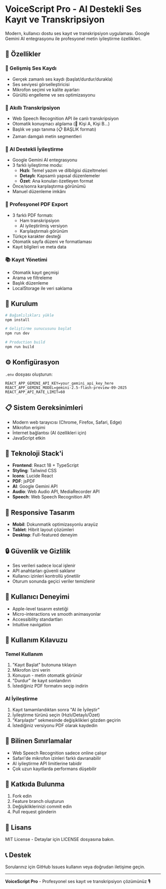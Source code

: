 # VoiceScript Pro - AI Destekli Ses Kayıt ve Transkripsiyon

Modern, kullanıcı dostu ses kayıt ve transkripsiyon uygulaması. Google Gemini AI entegrasyonu ile profesyonel metin iyileştirme özellikleri.

## 🎯 Özellikler

### 🎤 Gelişmiş Ses Kaydı
- Gerçek zamanlı ses kaydı (başlat/durdur/durakla)
- Ses seviyesi görselleştiricisi
- Mikrofon seçimi ve kalite ayarları
- Gürültü engelleme ve ses optimizasyonu

### 📝 Akıllı Transkripsiyon
- Web Speech Recognition API ile canlı transkripsiyon
- Otomatik konuşmacı algılama (👤 Kişi A, Kişi B...)
- Başlık ve yapı tanıma (📋 BAŞLIK formatı)
- Zaman damgalı metin segmentleri

### 🤖 AI Destekli İyileştirme
- Google Gemini AI entegrasyonu
- 3 farklı iyileştirme modu:
  - **Hızlı**: Temel yazım ve dilbilgisi düzeltmeleri
  - **Detaylı**: Kapsamlı yapısal düzenlemeler
  - **Özet**: Ana konuları özetleyen format
- Önce/sonra karşılaştırma görünümü
- Manuel düzenleme imkânı

### 📄 Profesyonel PDF Export
- 3 farklı PDF formatı:
  - Ham transkripsiyon
  - AI iyileştirilmiş versiyon
  - Karşılaştırmalı görünüm
- Türkçe karakter desteği
- Otomatik sayfa düzeni ve formatlaması
- Kayıt bilgileri ve meta data

### 📚 Kayıt Yönetimi
- Otomatik kayıt geçmişi
- Arama ve filtreleme
- Başlık düzenleme
- LocalStorage ile veri saklama

## 🚀 Kurulum

```bash
# Bağımlılıkları yükle
npm install

# Geliştirme sunucusunu başlat
npm run dev

# Production build
npm run build
```

## ⚙️ Konfigürasyon

`.env` dosyası oluşturun:

```env
REACT_APP_GEMINI_API_KEY=your_gemini_api_key_here
REACT_APP_GEMINI_MODEL=gemini-2.5-flash-preview-09-2025
REACT_APP_API_RATE_LIMIT=60
```

## 📋 Sistem Gereksinimleri

- Modern web tarayıcısı (Chrome, Firefox, Safari, Edge)
- Mikrofon erişimi
- İnternet bağlantısı (AI özellikleri için)
- JavaScript etkin

## 🔧 Teknoloji Stack'i

- **Frontend**: React 18 + TypeScript
- **Styling**: Tailwind CSS
- **Icons**: Lucide React
- **PDF**: jsPDF
- **AI**: Google Gemini API
- **Audio**: Web Audio API, MediaRecorder API
- **Speech**: Web Speech Recognition API

## 📱 Responsive Tasarım

- **Mobil**: Dokunmatik optimizasyonlu arayüz
- **Tablet**: Hibrit layout çözümleri  
- **Desktop**: Full-featured deneyim

## 🔒 Güvenlik ve Gizlilik

- Ses verileri sadece local işlenir
- API anahtarları güvenli saklanır
- Kullanıcı izinleri kontrollü yönetilir
- Oturum sonunda geçici veriler temizlenir

## 🎨 Kullanıcı Deneyimi

- Apple-level tasarım estetiği
- Micro-interactions ve smooth animasyonlar
- Accessibility standartları
- Intuitive navigation

## 📖 Kullanım Kılavuzu

### Temel Kullanım
1. "Kayıt Başlat" butonuna tıklayın
2. Mikrofon izni verin
3. Konuşun - metin otomatik görünür
4. "Durdur" ile kayıt sonlandırın
5. İstediğiniz PDF formatını seçip indirin

### AI İyileştirme
1. Kayıt tamamlandıktan sonra "AI ile İyileştir"
2. İyileştirme türünü seçin (Hızlı/Detaylı/Özet)
3. "Karşılaştır" sekmesinde değişiklikleri gözden geçirin
4. İstediğiniz versiyonu PDF olarak kaydedin

## 🐛 Bilinen Sınırlamalar

- Web Speech Recognition sadece online çalışır
- Safari'de mikrofon izinleri farklı davranabilir
- AI iyileştirme API limitlerine tabidir
- Çok uzun kayıtlarda performans düşebilir

## 🤝 Katkıda Bulunma

1. Fork edin
2. Feature branch oluşturun
3. Değişikliklerinizi commit edin
4. Pull request gönderin

## 📄 Lisans

MIT License - Detaylar için LICENSE dosyasına bakın.

## 📞 Destek

Sorularınız için GitHub Issues kullanın veya doğrudan iletişime geçin.

---

**VoiceScript Pro** - Profesyonel ses kayıt ve transkripsiyon çözümünüz 🎙️
